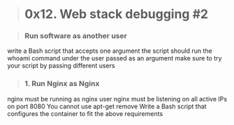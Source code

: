 > # 0x12. Web stack debugging #2

> ### Run software as another user

write a Bash script that accepts one argument
the script should run the whoami command under the user passed as an argument
make sure to try your script by passing different users

> ### 1. Run Nginx as Nginx

nginx must be running as nginx user
nginx must be listening on all active IPs on port 8080
You cannot use apt-get remove
Write a Bash script that configures the container to fit the above requirements
